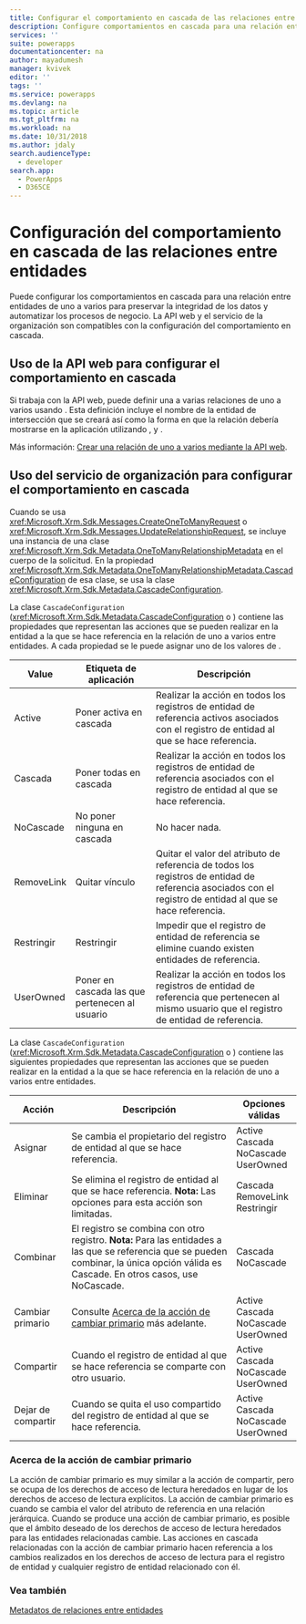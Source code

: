 ```yaml
---
title: Configurar el comportamiento en cascada de las relaciones entre entidades (Common Data Service para aplicaciones) | MicrosoftDocs
description: Configure comportamientos en cascada para una relación entre entidades de uno a varios en Common Data Service para aplicaciones para preservar la integridad de los datos y automatizar los procesos de negocio.
services: ''
suite: powerapps
documentationcenter: na
author: mayadumesh
manager: kvivek
editor: ''
tags: ''
ms.service: powerapps
ms.devlang: na
ms.topic: article
ms.tgt_pltfrm: na
ms.workload: na
ms.date: 10/31/2018
ms.author: jdaly
search.audienceType:
  - developer
search.app:
  - PowerApps
  - D365CE
---
```


# <a name="configure-entity-relationship-cascading-behavior"></a>Configuración del comportamiento en cascada de las relaciones entre entidades  

 Puede configurar los comportamientos en cascada para una relación entre entidades de uno a varios para preservar la integridad de los datos y automatizar los procesos de negocio. La API web y el servicio de la organización son compatibles con la configuración del comportamiento en cascada.

## <a name="using-web-api-to-configure-cascading-behavior"></a>Uso de la API web para configurar el comportamiento en cascada

Si trabaja con la API web, puede definir una a varias relaciones de uno a varios usando <xref href="Microsoft.Dynamics.CRM.OneToManyRelationshipMetadata?text=OneToManyRelationshipMetadata EntityType" />. Esta definición incluye el nombre de la entidad de intersección que se creará así como la forma en que la relación debería mostrarse en la aplicación utilizando <xref href="Microsoft.Dynamics.CRM.AssociatedMenuConfiguration?text=AssociatedMenuConfiguration ComplexType" />, <xref href="Microsoft.Dynamics.CRM.Label?text=Label ComplexType" /> y <xref href="Microsoft.Dynamics.CRM.LocalizedLabel?text=LocalizedLabel ComplexType" />. 

Más información: [Crear una relación de uno a varios mediante la API web](webapi/create-update-entity-relationships-using-web-api.md#create-a-one-to-many-relationship).

## <a name="using-organization-service-to-configure-cascading-behavior"></a>Uso del servicio de organización para configurar el comportamiento en cascada

Cuando se usa <xref:Microsoft.Xrm.Sdk.Messages.CreateOneToManyRequest> o <xref:Microsoft.Xrm.Sdk.Messages.UpdateRelationshipRequest>, se incluye una instancia de una clase <xref:Microsoft.Xrm.Sdk.Metadata.OneToManyRelationshipMetadata> en el cuerpo de la solicitud. En la propiedad <xref:Microsoft.Xrm.Sdk.Metadata.OneToManyRelationshipMetadata.CascadeConfiguration> de esa clase, se usa la clase <xref:Microsoft.Xrm.Sdk.Metadata.CascadeConfiguration>.  

La clase `CascadeConfiguration` (<xref:Microsoft.Xrm.Sdk.Metadata.CascadeConfiguration> o <xref href="Microsoft.Dynamics.CRM.CascadeConfiguration?text=CascadeConfiguration ComplexType" />) contiene las propiedades que representan las acciones que se pueden realizar en la entidad a la que se hace referencia en la relación de uno a varios entre entidades. A cada propiedad se le puede asignar uno de los valores de <xref href="Microsoft.Dynamics.CRM.CascadeType?text=CascadeType EnumType" />.  

|Value|Etiqueta de aplicación|Descripción|  
|-----------|-----------------------|-----------------|  
|Active|Poner activa en cascada|Realizar la acción en todos los registros de entidad de referencia activos asociados con el registro de entidad al que se hace referencia.|  
|Cascada|Poner todas en cascada|Realizar la acción en todos los registros de entidad de referencia asociados con el registro de entidad al que se hace referencia.|  
|NoCascade|No poner ninguna en cascada|No hacer nada.|  
|RemoveLink|Quitar vínculo|Quitar el valor del atributo de referencia de todos los registros de entidad de referencia asociados con el registro de entidad al que se hace referencia.|  
|Restringir|Restringir|Impedir que el registro de entidad de referencia se elimine cuando existen entidades de referencia.|  
|UserOwned|Poner en cascada las que pertenecen al usuario|Realizar la acción en todos los registros de entidad de referencia que pertenecen al mismo usuario que el registro de entidad de referencia.|  
  
 La clase `CascadeConfiguration` (<xref:Microsoft.Xrm.Sdk.Metadata.CascadeConfiguration> o <xref href="Microsoft.Dynamics.CRM.CascadeConfiguration?text=CascadeConfiguration ComplexType" />) contiene las siguientes propiedades que representan las acciones que se pueden realizar en la entidad a la que se hace referencia en la relación de uno a varios entre entidades.  
  
|Acción|Descripción|Opciones válidas|  
|------------|-----------------|-------------------|  
|Asignar|Se cambia el propietario del registro de entidad al que se hace referencia.|Active<br />Cascada<br />NoCascade<br />UserOwned|  
|Eliminar|Se elimina el registro de entidad al que se hace referencia. **Nota:** Las opciones para esta acción son limitadas.|Cascada<br />RemoveLink<br />Restringir|  
|Combinar|El registro se combina con otro registro. **Nota:** Para las entidades a las que se referencia que se pueden combinar, la única opción válida es Cascade. En otros casos, use NoCascade.|Cascada<br />NoCascade|  
|Cambiar primario|Consulte [Acerca de la acción de cambiar primario](#about-the-reparent-action) más adelante.|Active<br />Cascada<br />NoCascade<br />UserOwned|  
|Compartir|Cuando el registro de entidad al que se hace referencia se comparte con otro usuario.|Active<br />Cascada<br />NoCascade<br />UserOwned|  
|Dejar de compartir|Cuando se quita el uso compartido del registro de entidad al que se hace referencia.|Active<br />Cascada<br />NoCascade<br />UserOwned|  
  
<a name="BKMK_ReparentAction"></a>   
### <a name="about-the-reparent-action"></a>Acerca de la acción de cambiar primario  
 La acción de cambiar primario es muy similar a la acción de compartir, pero se ocupa de los derechos de acceso de lectura heredados en lugar de los derechos de acceso de lectura explícitos. La acción de cambiar primario es cuando se cambia el valor del atributo de referencia en una relación jerárquica. Cuando se produce una acción de cambiar primario, es posible que el ámbito deseado de los derechos de acceso de lectura heredados para las entidades relacionadas cambie. Las acciones en cascada relacionadas con la acción de cambiar primario hacen referencia a los cambios realizados en los derechos de acceso de lectura para el registro de entidad y cualquier registro de entidad relacionado con él.  

### <a name="see-also"></a>Vea también

[Metadatos de relaciones entre entidades](entity-relationship-metadata.md)  

